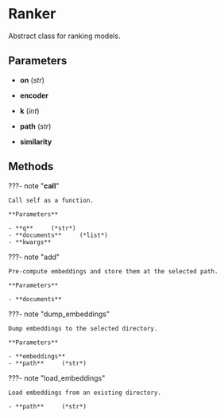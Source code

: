 # Ranker

Abstract class for ranking models.



## Parameters

- **on** (*str*)

- **encoder**

- **k** (*int*)

- **path** (*str*)

- **similarity**




## Methods

???- note "__call__"

    Call self as a function.

    **Parameters**

    - **q**     (*str*)    
    - **documents**     (*list*)    
    - **kwargs**    
    
???- note "add"

    Pre-compute embeddings and store them at the selected path.

    **Parameters**

    - **documents**    
    
???- note "dump_embeddings"

    Dump embeddings to the selected directory.

    **Parameters**

    - **embeddings**    
    - **path**     (*str*)    
    
???- note "load_embeddings"

    Load embeddings from an existing directory.

    - **path**     (*str*)    
    
